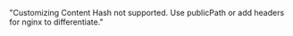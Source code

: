 "Customizing Content Hash not supported. Use publicPath or add headers for nginx to differentiate."
